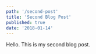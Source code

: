 ```yaml
---
path: '/second-post'
title: 'Second Blog Post'
published: true
date: '2018-01-14'
---
```


Hello. This is my second blog post.
